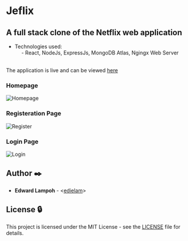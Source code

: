# Jeflix
## A full stack clone of the Netflix web application
- Technologies used:\
&emsp; - React, NodeJs, ExpressJs, MongoDB Atlas, Ngingx Web Server\
&nbsp;
&nbsp;

The application is live and can be viewed [here](https://jeflix.elam.tech) 

### Homepage
![Homepage](https://github.com/edielam/Jeflix/blob/production/imgs/jeflix1.png?raw=true)
&nbsp;
&nbsp;
&nbsp;
&nbsp;
&nbsp;

### Registeration Page
![Register](https://github.com/edielam/Jeflix/blob/production/imgs/jeflix-reg.png?raw=true)
&nbsp;
&nbsp;
&nbsp;
&nbsp;
&nbsp;

### Login Page
![Login](https://github.com/edielam/Jeflix/blob/production/imgs/jeflix-login.png?raw=true)

## Author :black_nib:

- **Edward Lampoh** - <[edielam](https://github.com/edielam)>

## License :lock:

This project is licensed under the MIT License - see the [LICENSE](./LICENSE) file for details.
